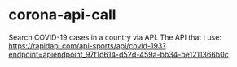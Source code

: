 # corona-api-call
Search COVID-19 cases in a country via API.
The API that I use: https://rapidapi.com/api-sports/api/covid-193?endpoint=apiendpoint_97f1d614-d52d-459a-bb34-be1211366b0c
